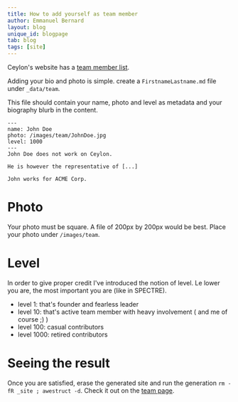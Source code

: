 ```yaml
---
title: How to add yourself as team member
author: Emmanuel Bernard
layout: blog
unique_id: blogpage
tab: blog
tags: [site]
---
```


Ceylon's website has a [team member list](/community/team).

Adding your bio and photo is simple. create a `FirstnameLastname.md` file under `_data/team`.

This file should contain your name, photo and level as metadata and your biography blurb in the content.

<!-- lang: none -->
    ---
    name: John Doe
    photo: /images/team/JohnDoe.jpg
    level: 1000   
    ---
    John Doe does not work on Ceylon.

    He is however the representative of [...]

    John works for ACME Corp.
    
# Photo

Your photo must be square. A file of 200px by 200px would be best. Place your photo under `/images/team`.

# Level

In order to give proper credit I've introduced the notion of level. Le lower you are, the most important you are (like in SPECTRE).

- level 1: that's founder and fearless leader
- level 10: that's active team member with heavy involvement ( and me of course ;) )
- level 100: casual contributors
- level 1000: retired contributors

# Seeing the result

Once you are satisfied, erase the generated site and run the generation `rm -fR _site ; awestruct -d`. Check it out on the [team page](/community/team).